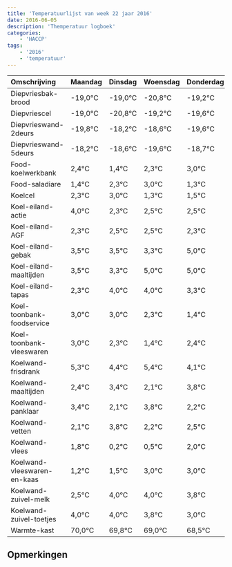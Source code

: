 ```yaml
---
title: 'Temperatuurlijst van week 22 jaar 2016'
date: 2016-06-05
description: 'Themperatuur logboek'
categories:
    - 'HACCP'
tags:
    - '2016'
    - 'temperatuur'
---
```

|Omschrijving|Maandag|Dinsdag|Woensdag|Donderdag|Vrijdag|Zaterdag|Zondag|
|:---|:---|:---|:---|:---|:---|:---|:---|
|Diepvriesbak-brood|-19,0°C|-19,0°C|-20,8°C|-19,2°C|-19,6°C|-20,6°C|-19,7°C|
|Diepvriescel|-19,0°C|-20,8°C|-19,2°C|-19,6°C|-20,6°C|-19,7°C|-19,0°C|
|Diepvrieswand-2deurs|-19,8°C|-18,2°C|-18,6°C|-19,6°C|-18,7°C|-18,0°C|-19,7°C|
|Diepvrieswand-5deurs|-18,2°C|-18,6°C|-19,6°C|-18,7°C|-18,0°C|-19,7°C|-19,5°C|
|Food-koelwerkbank|2,4°C|1,4°C|2,3°C|3,0°C|1,3°C|1,5°C|1,5°C|
|Food-saladiare|1,4°C|2,3°C|3,0°C|1,3°C|1,5°C|1,5°C|1,3°C|
|Koelcel|2,3°C|3,0°C|1,3°C|1,5°C|1,5°C|1,3°C|3,0°C|
|Koel-eiland-actie|4,0°C|2,3°C|2,5°C|2,5°C|2,3°C|4,0°C|4,0°C|
|Koel-eiland-AGF|2,3°C|2,5°C|2,5°C|2,3°C|4,0°C|4,0°C|3,3°C|
|Koel-eiland-gebak|3,5°C|3,5°C|3,3°C|5,0°C|5,0°C|4,3°C|3,4°C|
|Koel-eiland-maaltijden|3,5°C|3,3°C|5,0°C|5,0°C|4,3°C|3,4°C|4,4°C|
|Koel-eiland-tapas|2,3°C|4,0°C|4,0°C|3,3°C|2,4°C|3,4°C|2,1°C|
|Koel-toonbank-foodservice|3,0°C|3,0°C|2,3°C|1,4°C|2,4°C|1,1°C|2,8°C|
|Koel-toonbank-vleeswaren|3,0°C|2,3°C|1,4°C|2,4°C|1,1°C|2,8°C|1,2°C|
|Koelwand-frisdrank|5,3°C|4,4°C|5,4°C|4,1°C|5,8°C|4,2°C|4,5°C|
|Koelwand-maaltijden|2,4°C|3,4°C|2,1°C|3,8°C|2,2°C|2,5°C|4,0°C|
|Koelwand-panklaar|3,4°C|2,1°C|3,8°C|2,2°C|2,5°C|4,0°C|4,0°C|
|Koelwand-vetten|2,1°C|3,8°C|2,2°C|2,5°C|4,0°C|4,0°C|3,8°C|
|Koelwand-vlees|1,8°C|0,2°C|0,5°C|2,0°C|2,0°C|1,8°C|1,0°C|
|Koelwand-vleeswaren-en-kaas|1,2°C|1,5°C|3,0°C|3,0°C|2,8°C|2,0°C|1,5°C|
|Koelwand-zuivel-melk|2,5°C|4,0°C|4,0°C|3,8°C|3,0°C|2,5°C|3,7°C|
|Koelwand-zuivel-toetjes|4,0°C|4,0°C|3,8°C|3,0°C|2,5°C|3,7°C|2,9°C|
|Warmte-kast|70,0°C|69,8°C|69,0°C|68,5°C|69,7°C|68,9°C|70,0°C|

## Opmerkingen


